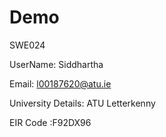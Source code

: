 # Demo

SWE024

UserName: Siddhartha

Email: l00187620@atu.ie

University Details: ATU Letterkenny

EIR Code :F92DX96 
